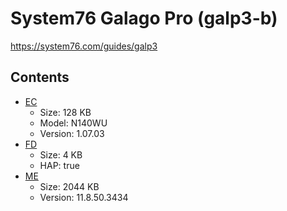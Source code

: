 # System76 Galago Pro (galp3-b)

https://system76.com/guides/galp3

## Contents

- [EC](./ec.rom)
  - Size: 128 KB
  - Model: N140WU
  - Version: 1.07.03
- [FD](./fd.rom)
  - Size: 4 KB
  - HAP: true
- [ME](./me.rom)
  - Size: 2044 KB
  - Version: 11.8.50.3434

